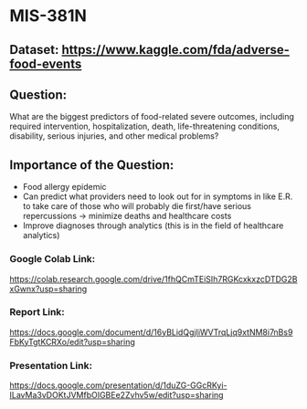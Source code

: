# MIS-381N

## Dataset: https://www.kaggle.com/fda/adverse-food-events

## Question: 

What are the biggest predictors of food-related severe outcomes, including required intervention, hospitalization, death, life-threatening conditions, disability, serious injuries, and other medical problems? 

## Importance of the Question: 

* Food allergy epidemic
* Can predict what providers need to look out for in symptoms in like E.R. to take care of those who will probably die first/have serious repercussions -> minimize deaths and healthcare costs <br>
* Improve diagnoses through analytics (this is in the field of healthcare analytics) <br>

### Google Colab Link:
https://colab.research.google.com/drive/1fhQCmTEiSIh7RGKcxkxzcDTDG2BxGwnx?usp=sharing

### Report Link:
https://docs.google.com/document/d/16yBLidQgjIiWVTrqLjq9xtNM8i7nBs9FbKyTgtKCRXo/edit?usp=sharing

### Presentation Link:
https://docs.google.com/presentation/d/1duZG-GGcRKyi-ILavMa3vDOKtJVMfbOIGBEe2Zvhv5w/edit?usp=sharing
